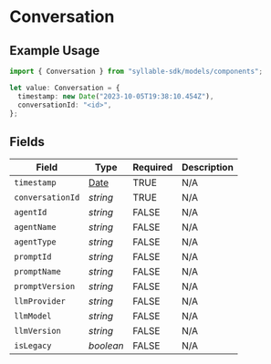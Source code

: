 # Conversation

## Example Usage

```typescript
import { Conversation } from "syllable-sdk/models/components";

let value: Conversation = {
  timestamp: new Date("2023-10-05T19:38:10.454Z"),
  conversationId: "<id>",
};
```

## Fields

| Field                                                                                         | Type                                                                                          | Required                                                                                      | Description                                                                                   |
| --------------------------------------------------------------------------------------------- | --------------------------------------------------------------------------------------------- | --------------------------------------------------------------------------------------------- | --------------------------------------------------------------------------------------------- |
| `timestamp`                                                                                   | [Date](https://developer.mozilla.org/en-US/docs/Web/JavaScript/Reference/Global_Objects/Date) | TRUE                                                                            | N/A                                                                                           |
| `conversationId`                                                                              | *string*                                                                                      | TRUE                                                                            | N/A                                                                                           |
| `agentId`                                                                                     | *string*                                                                                      | FALSE                                                                            | N/A                                                                                           |
| `agentName`                                                                                   | *string*                                                                                      | FALSE                                                                            | N/A                                                                                           |
| `agentType`                                                                                   | *string*                                                                                      | FALSE                                                                            | N/A                                                                                           |
| `promptId`                                                                                    | *string*                                                                                      | FALSE                                                                            | N/A                                                                                           |
| `promptName`                                                                                  | *string*                                                                                      | FALSE                                                                            | N/A                                                                                           |
| `promptVersion`                                                                               | *string*                                                                                      | FALSE                                                                            | N/A                                                                                           |
| `llmProvider`                                                                                 | *string*                                                                                      | FALSE                                                                            | N/A                                                                                           |
| `llmModel`                                                                                    | *string*                                                                                      | FALSE                                                                            | N/A                                                                                           |
| `llmVersion`                                                                                  | *string*                                                                                      | FALSE                                                                            | N/A                                                                                           |
| `isLegacy`                                                                                    | *boolean*                                                                                     | FALSE                                                                            | N/A                                                                                           |